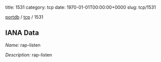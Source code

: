 title: 1531
category: tcp
date: 1970-01-01T00:00:00+0000
slug: tcp/1531

[portdb](/) / [tcp](/category/tcp.html) / 1531


## IANA Data

_Name:_ rap-listen

_Description:_ rap-listen

